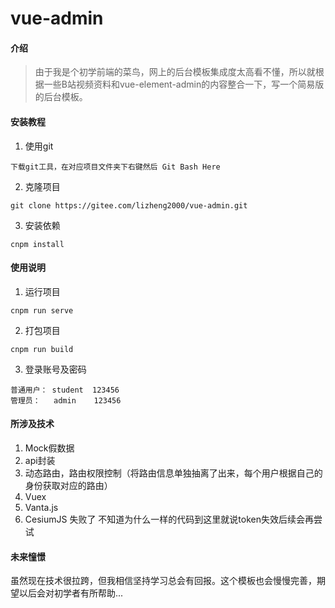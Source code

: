 # vue-admin

#### 介绍
> 由于我是个初学前端的菜鸟，网上的后台模板集成度太高看不懂，所以就根据一些B站视频资料和vue-element-admin的内容整合一下，写一个简易版的后台模板。

#### 安装教程

1.  使用git
```
下载git工具，在对应项目文件夹下右键然后 Git Bash Here
```
2.  克隆项目
```
git clone https://gitee.com/lizheng2000/vue-admin.git
```
3.  安装依赖
```
cnpm install
```

#### 使用说明

1.  运行项目
```
cnpm run serve
```
2.  打包项目
```
cnpm run build
```
3.  登录账号及密码
```
普通用户： student  123456
管理员：   admin    123456
```

#### 所涉及技术

1.  Mock假数据
2.  api封装
3.  动态路由，路由权限控制（将路由信息单独抽离了出来，每个用户根据自己的身份获取对应的路由）
4.  Vuex
5.  Vanta.js
6.  CesiumJS 失败了 不知道为什么一样的代码到这里就说token失效后续会再尝试

#### 未来憧憬

虽然现在技术很拉跨，但我相信坚持学习总会有回报。这个模板也会慢慢完善，期望以后会对初学者有所帮助...

